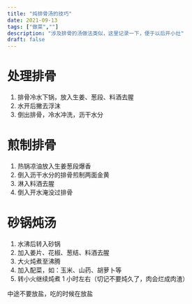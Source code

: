 ```yaml
---
title: "炖排骨汤的技巧"
date: 2021-09-13
tags: ["做菜",""]
description: "涉及排骨的汤做法类似，这里记录一下，便于以后开小灶"
draft: false
---
```


# 处理排骨

1. 排骨冷水下锅，放入生姜、葱段、料酒去腥
2. 水开后撇去浮沫
3. 倒出排骨，冷水冲洗，沥干水分

# 煎制排骨

1. 热锅凉油放入生姜葱段爆香
2. 倒入沥干水分的排骨煎制两面金黄
3. 淋入料酒去腥
4. 倒入开水淹没过排骨

# 砂锅炖汤

1. 水沸后转入砂锅
2. 加入姜片、花椒、葱结、料酒去腥
3. 大火炖煮至沸腾
4. 加入配菜，如：玉米、山药、胡萝卜等
5. 转小火继续炖煮 1 小时左右（切记不要炖久了，肉会烂成肉渣）

中途不要放盐，吃的时候在放盐

